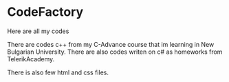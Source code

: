 # CodeFactory
Here are all my codes

There are codes  c++ from my C-Advance course that im learning in New Bulgarian University. There are also codes writen on c# as homeworks from TelerikAcademy.

There is also few html and css files.
